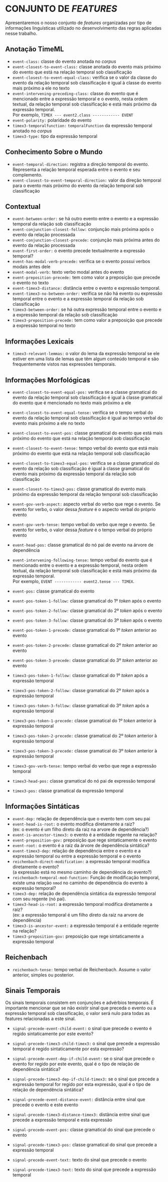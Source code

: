 # CONJUNTO DE <i>FEATURES</i> 

Apresentaremos o nosso conjunto de *features* organizadas por tipo de informações linguísticas utilizado no desenvolvimento das regras aplicadas nesse trabalho. 

## Anotação TimeML
  - `event-class:` classe do evento anotada no <i>corpus</i>
  - `event-closest-to-event-class:` classe anotada do evento mais próximo do evento que está na relação temporal sob classificação
  - `event-closest-to-event-equal-class:` verifica se o valor da classe do evento da relação temporal sob classificação é igual à classe do evento mais próximo a ele no texto
  - `event-intervening-preceding-class:` classe do evento que é mencionado entre a expressão temporal e o evento, nesta ordem textual, da relação temporal sob classificação e está mais próximo da expressão temporal.  
     Por exemplo,  `TIMEX --- event2.class ------------ EVENT`
  - `event-polarity:` polaridade do evento
  - `timex3-temporalfunction:` `temporalFunction` da expressão temporal anotado no *corpus*
  - `timex3-type:` tipo da expressão temporal

## Conhecimento Sobre o Mundo
  - `event-temporal-direction:` registra a direção temporal do evento. Representa a relação temporal esperada entre o evento e seu complemento.
  - `event-closest-to-event-temporal-direction:` valor da direção temporal para o evento mais próximo do evento da relação temporal sob classificação

## Contextual
  - `event-between-order:` se há outro evento entre o evento e a expressão temporal da relação sob classificação
  - `event-conjunction-closest-follow:` conjunção mais próxima após o evento da relação processada
  - `event-conjunction-closest-precede:` conjunção mais próxima antes do evento da relação processada
  - `event-first-order:` o evento precede textualmente a expressão temporal?
  - `event-has-modal-verb-precede:` verifica se o evento possui verbos modais antes dele 
  - `event-modal-verb:` texto verbo modal antes do evento
  - `event-preposition-precede:` tem como valor a preposição que precede o evento no texto
  - `event-timex3-distance:` distância entre o evento e expressão temporal.
  - `event-timex3-no-between-order:` verifica se não há evento ou expressão temporal entre o evento e a expressão temporal da relação sob classificação 
  - `timex3-between-order:` se há outra expressão temporal entre o evento e a expressão temporal da relação sob classificação
  - `timex3-preposition-precede:` tem como valor a preposição que precede a expressão temporal no texto

## Informações Lexicais
  - `timex3-relevant-lemmas:` o valor do lema da expressão temporal se ele estiver em uma lista de lemas que têm algum conteúdo temporal e são frequentemente vistos nas expressões temporais.

## Informações Morfológicas
  - `event-closest-to-event-equal-pos:` verifica se a classe gramatical do evento da relação temporal sob classificação é igual à classe gramatical do evento que é mencionado no texto mais próximo a ele
  - `event-closest-to-event-equal-tense:` verifica se o tempo verbal do evento da relação temporal sob classificação é igual ao tempo verbal do evento mais próximo a ele no texto
  - `event-closest-to-event-pos:` classe gramatical do evento que está mais próximo do evento que está na relação temporal sob classificação
  - `event-closest-to-event-tense:` tempo verbal do evento que está mais próximo do evento que está na relação temporal sob classificação
  - `event-closest-to-timex3-equal-pos:` verifica se a classe gramatical do evento da relação sob classificação é igual à classe gramatical do evento mais próximo da expressão temporal da relação sob classificação
  - `event-closest-to-timex3-pos:` classe gramatical do evento mais próximo da expressão temporal da relação temporal sob classificação
  
  - `event-gov-verb-aspect:` aspecto verbal do verbo que rege o evento. Se evento for verbo, o valor dessa *feature* é o aspecto verbal do próprio evento
  - `event-gov-verb-tense:` tempo verbal do verbo que rege o evento. Se evento for verbo, o valor dessa *feature* é o tempo verbal do próprio evento
  
  - `event-head-pos:` classe gramatical do nó pai de evento na árvore de dependência
  - `event-intervening-following-tense:` tempo verbal do evento que é mencionado entre o evento e a expressão temporal, nesta ordem textual, da relação temporal sob classificação e está mais próximo da expressão temporal.  
     Por exemplo, `EVENT ------------ event2.tense --- TIMEX`.
  - `event-pos:` classe gramatical do evento

  - `event-pos-token-1-follow:` classe gramatical do 1º *token* após o evento
  - `event-pos-token-2-follow:` classe gramatical do 2º *token* após o evento
  - `event-pos-token-3-follow:` classe gramatical do 3º *token* após o evento

  - `event-pos-token-1-precede:` classe gramatical do 1º *token* anterior ao evento
  - `event-pos-token-2-precede:` classe gramatical do 2º *token* anterior ao evento
  - `event-pos-token-3-precede:` classe gramatical do 3º *token* anterior ao evento

  - `timex3-pos-token-1-follow:` classe gramatical do 1º *token* após a expressão temporal
  - `timex3-pos-token-2-follow:` classe gramatical do 2º *token* após a expressão temporal
  - `timex3-pos-token-3-follow:` classe gramatical do 3º *token* após a expressão temporal

  - `timex3-pos-token-1-precede:` classe gramatical do 1º *token* anterior à expressão temporal
  - `timex3-pos-token-2-precede:` classe gramatical do 2º *token* anterior à expressão temporal
  - `timex3-pos-token-3-precede:` classe gramatical do 3º *token* anterior à expressão temporal
  
  - `timex3-gov-verb-tense:` tempo verbal do verbo que rege a expressão temporal
  - `timex3-head-pos:` classe gramatical do nó pai de expressão temporal
  - `timex3-pos:` classe gramatical da expressão temporal

## Informações Sintáticas
  - `event-dep:` relação de dependência que o evento tem com seu pai
  - `event-head-is-root:` o evento modifica diretamente a raiz?  
    (ex: o evento é um filho direto da raiz na arvore de dependência?)
  - `event-is-ancestor-timex3:` o evento é a entidade regente na relação?
  - `event-preposition-gov:` preposição que rege sintaticamente o evento
  - `event-root:` o evento é a raiz da árvore de dependência sintática? 
  - `event-timex3-dep:` relação de dependência entre o evento e a expressão temporal ou entre a expressão temporal e o evento 
  - `reichenbach-direct-modification:` a expressão temporal modifica diretamente o evento?  
    (a expressão está no mesmo caminho de dependência do evento?)
  - `reichenbach-temporal-mod-function:` Função de modificação temporal, existe uma relação `nmod` no caminho de dependência do evento à expressão temporal? 
  - `timex3-dep:` relação de dependência sintática da expressão temporal com seu regente (nó pai).
  - `timex3-head-is-root:` a expressão temporal modifica diretamente a raiz?  
    (ex: a expressão temporal é um filho direto da raiz na arvore de dependência)
  - `timex3-is-ancestor-event:` a expressão temporal é a entidade regente na relação?
  - `timex3-preposition-gov:` preposição que rege sintaticamente a expressão temporal
    
## Reichenbach
  - `reichenbach-tense:` tempo verbal de Reichenbach. Assume o valor anterior, simples ou posterior. 
    
## Sinais Temporais
  Os sinais temporais consistem em conjunções e advérbios temporais. É importante mencionar que se não existir sinal que preceda o evento ou a expressão temporal sob classificação, o valor será nulo para todas as features relacionadas a este sinal.
    
  - `signal-precede-event-child-event:` o sinal que precede o evento é regido sintaticamente por este evento?
  - `signal-precede-timex3-child-timex3:` o sinal que precede a expressão temporal é regido sintaticamente por esta expressão?
  
  - `signal-precede-event-dep-if-child-event:` se o sinal que precede o evento for regido por este evento, qual é o tipo de relação de dependência sintática?
  - `signal-precede-timex3-dep-if-child-timex3:` se o sinal que precede a expressão temporal for regido por esta expressão, qual é o tipo de relação de dependência sintática?
  
  - `signal-precede-event-distance-event:` distância entre sinal que precede o evento e este evento
  - `signal-precede-timex3-distance-timex3:` distância entre sinal que precede a expressão temporal e esta expressão
  
  - `signal-precede-event-pos:` classe gramatical do sinal que precede o evento
  - `signal-precede-timex3-pos:` classe gramatical do sinal que precede a expressão temporal

  - `signal-precede-event-text:` texto do sinal que precede o evento
  - `signal-precede-timex3-text:` texto do sinal que precede a expressão temporal
